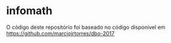 # infomath
O código deste repositório foi baseado no código disponível em https://github.com/marciojrtorres/dbo-2017
